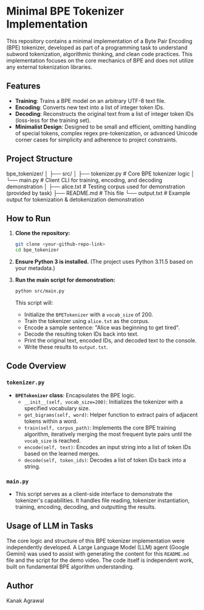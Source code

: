 # Minimal BPE Tokenizer Implementation

This repository contains a minimal implementation of a Byte Pair Encoding (BPE) tokenizer, developed as part of a programming task to understand subword tokenization, algorithmic thinking, and clean code practices. This implementation focuses on the core mechanics of BPE and does not utilize any external tokenization libraries.

## Features

- **Training**: Trains a BPE model on an arbitrary UTF-8 text file.
- **Encoding**: Converts new text into a list of integer token IDs.
- **Decoding**: Reconstructs the original text from a list of integer token IDs (loss-less for the training set).
- **Minimalist Design**: Designed to be small and efficient, omitting handling of special tokens, complex regex pre-tokenization, or advanced Unicode corner cases for simplicity and adherence to project constraints.

## Project Structure

bpe_tokenizer/
│
├── src/
│ ├── tokenizer.py # Core BPE tokenizer logic
│ └── main.py # Client CLI for training, encoding, and decoding demonstration
│
├── alice.txt # Testing corpus used for demonstration (provided by task)
├── README.md # This file
└── output.txt # Example output for tokenization & detokenization demonstration

## How to Run

1.  **Clone the repository:**

    ```bash
    git clone <your-github-repo-link>
    cd bpe_tokenizer
    ```

2.  **Ensure Python 3 is installed.** (The project uses Python 3.11.5 based on your metadata.)

3.  **Run the main script for demonstration:**
    ```bash
    python src/main.py
    ```
    This script will:
    - Initialize the `BPETokenizer` with a `vocab_size` of 200.
    - Train the tokenizer using `alice.txt` as the corpus.
    - Encode a sample sentence: "Alice was beginning to get tired".
    - Decode the resulting token IDs back into text.
    - Print the original text, encoded IDs, and decoded text to the console.
    - Write these results to `output.txt`.

## Code Overview

### `tokenizer.py`

- **`BPETokenizer` class**: Encapsulates the BPE logic.
  - `__init__(self, vocab_size=200)`: Initializes the tokenizer with a specified vocabulary size.
  - `get_bigrams(self, word)`: Helper function to extract pairs of adjacent tokens within a word.
  - `train(self, corpus_path)`: Implements the core BPE training algorithm, iteratively merging the most frequent byte pairs until the `vocab_size` is reached.
  - `encode(self, text)`: Encodes an input string into a list of token IDs based on the learned merges.
  - `decode(self, token_ids)`: Decodes a list of token IDs back into a string.

### `main.py`

- This script serves as a client-side interface to demonstrate the tokenizer's capabilities. It handles file reading, tokenizer instantiation, training, encoding, decoding, and outputting the results.

## Usage of LLM in Tasks

The core logic and structure of this BPE tokenizer implementation were independently developed. A Large Language Model (LLM) agent (Google Gemini) was used to assist with generating the content for this `README.md` file and the script for the demo video. The code itself is independent work, built on fundamental BPE algorithm understanding.

## Author

Kanak Agrawal

